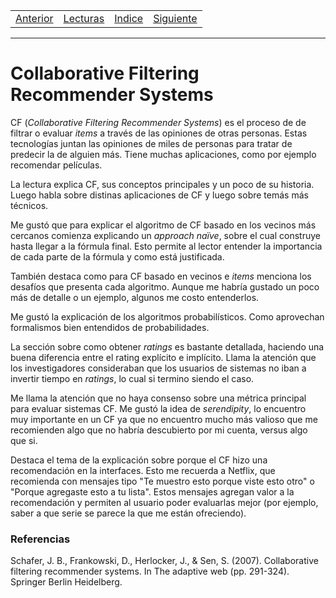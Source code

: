 <table><tr><td>
  <a href="./Blog01.md">Anterior</a>
</td><td>
  <a href="./Lecturas/Blog02">Lecturas</a>
</td><td>
  <a href="./README.md">Indice</a>
</td><td>
  <a href="./Blog03.md">Siguiente</a>
</td></tr></table>

***

# Collaborative Filtering Recommender Systems

CF (_Collaborative Filtering Recommender Systems_) es el proceso de de filtrar o evaluar _items_ a través de las opiniones de otras personas. Estas tecnologías juntan las opiniones de miles de personas para tratar de predecir la de alguien más. Tiene muchas aplicaciones, como por ejemplo recomendar películas.

La lectura explica CF, sus conceptos principales y un poco de su historia. Luego habla sobre distinas aplicaciones de CF y luego sobre temás más técnicos.

Me gustó que para explicar el algoritmo de CF basado en los vecinos más cercanos comienza explicando un _approach naïve_, sobre el cual construye hasta llegar a la fórmula final. Esto permite al lector entender la importancia de cada parte de la fórmula y como está justificada.

También destaca como para CF basado en vecinos e _items_ menciona los desafíos que presenta cada algoritmo. Aunque me habría gustado un poco más de detalle o un ejemplo, algunos me costo entenderlos.

Me gustó la explicación de los algoritmos probabilísticos. Como aprovechan formalismos bien entendidos de probabilidades.

La sección sobre como obtener _ratings_ es bastante detallada, haciendo una buena diferencia entre el rating explícito e implícito. Llama la atención que los investigadores consideraban que los usuarios de sistemas no iban a invertir tiempo en _ratings_, lo cual si termino siendo el caso.

Me llama la atención que no haya consenso sobre una métrica principal para evaluar sistemas CF. Me gustó la idea de _serendipity_, lo encuentro muy importante en un CF ya que no encuentro mucho más valioso que me recomienden algo que no habría descubierto por mi cuenta, versus algo que si.

Destaca el tema de la explicación sobre porque el CF hizo una recomendación en la interfaces. Esto me recuerda a Netflix, que recomienda con mensajes tipo "Te muestro esto porque viste esto otro" o "Porque agregaste esto a tu lista". Estos mensajes agregan valor a la recomendación y permiten al usuario poder evaluarlas mejor (por ejemplo, saber a que serie se parece la que me están ofreciendo).



### Referencias

Schafer, J. B., Frankowski, D., Herlocker, J., & Sen, S. (2007). Collaborative filtering recommender systems. In The adaptive web (pp. 291-324). Springer Berlin Heidelberg.
